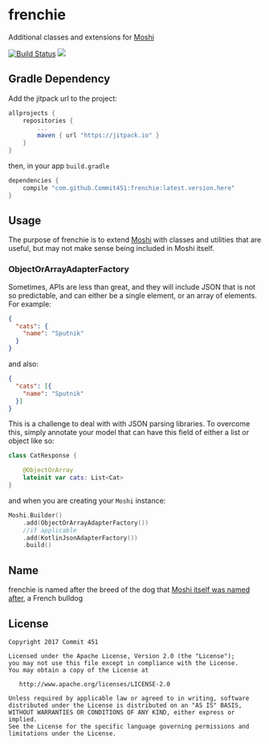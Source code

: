 # frenchie
Additional classes and extensions for [Moshi](https://github.com/square/moshi)

[![Build Status](https://travis-ci.org/Commit451/frenchie.svg?branch=master)](https://travis-ci.org/Commit451/frenchie) [![](https://jitpack.io/v/Commit451/frenchie.svg)](https://jitpack.io/#Commit451/frenchie)

## Gradle Dependency
Add the jitpack url to the project:
```groovy
allprojects {
    repositories {
        ...
        maven { url "https://jitpack.io" }
    }
}
```
then, in your app `build.gradle`
```groovy
dependencies {
    compile "com.github.Commit451:frenchie:latest.version.here"
}
```

## Usage
The purpose of frenchie is to extend [Moshi](https://github.com/square/moshi) with classes and utilities that are useful, but may not make sense being included in Moshi itself.

### ObjectOrArrayAdapterFactory
Sometimes, APIs are less than great, and they will include JSON that is not so predictable, and can either be a single element, or an array of elements. For example:
```json
{
  "cats": {
    "name": "Sputnik"
  }
}
```
and also:
```json
{
  "cats": [{
    "name": "Sputnik"
  }]
}
```
This is a challenge to deal with with JSON parsing libraries. To overcome this, simply annotate your model that can have this field of either a list or object like so:
```kotlin
class CatResponse {

    @ObjectOrArray
    lateinit var cats: List<Cat>
}
```
and when you are creating your `Moshi` instance:
```kotlin
Moshi.Builder()
    .add(ObjectOrArrayAdapterFactory())
    //if applicable
    .add(KotlinJsonAdapterFactory())
    .build()
```

## Name
frenchie is named after the breed of the dog that [Moshi itself was named after](https://twitter.com/MoshiFrenchie), a French bulldog

License
--------

    Copyright 2017 Commit 451

    Licensed under the Apache License, Version 2.0 (the "License");
    you may not use this file except in compliance with the License.
    You may obtain a copy of the License at

       http://www.apache.org/licenses/LICENSE-2.0

    Unless required by applicable law or agreed to in writing, software
    distributed under the License is distributed on an "AS IS" BASIS,
    WITHOUT WARRANTIES OR CONDITIONS OF ANY KIND, either express or implied.
    See the License for the specific language governing permissions and
    limitations under the License.